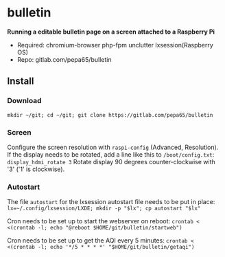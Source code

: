 # bulletin
**Running a editable bulletin page on a screen attached to a Raspberry Pi**

* Required: chromium-browser php-fpm unclutter lxsession(Raspberry OS)
* Repo: gitlab.com/pepa65/bulletin

## Install

### Download
`mkdir ~/git; cd ~/git; git clone https://gitlab.com/pepa65/bulletin`

### Screen
Configure the screen resolution with `raspi-config` (Advanced, Resolution).
If the display needs to be rotated, add a line like this to `/boot/config.txt`:
`display_hdmi_rotate 3`
Rotate display 90 degrees counter-clockwise with '3' ('1' is clockwise).

### Autostart
The file `autostart` for the lxsession autostart file needs to be put in place:
`lx=~/.config/lxsession/LXDE; mkdir -p "$lx"; cp autostart "$lx"`

Cron needs to be set up to start the webserver on reboot:
`crontab < <(crontab -l; echo "@reboot $HOME/git/bulletin/startweb")`

Cron needs to be set up to get the AQI every 5 minutes:
`crontab < <(crontab -l; echo '*/5 * * * *' "$HOME/git/bulletin/getaqi")`
